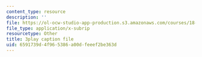```yaml
---
content_type: resource
description: ''
file: https://ol-ocw-studio-app-production.s3.amazonaws.com/courses/18-01sc-single-variable-calculus-fall-2010/6591739d4f965386a00dfeeef2be363d_BGE3wb7H2PA.vtt
file_type: application/x-subrip
resourcetype: Other
title: 3play caption file
uid: 6591739d-4f96-5386-a00d-feeef2be363d
---
```

